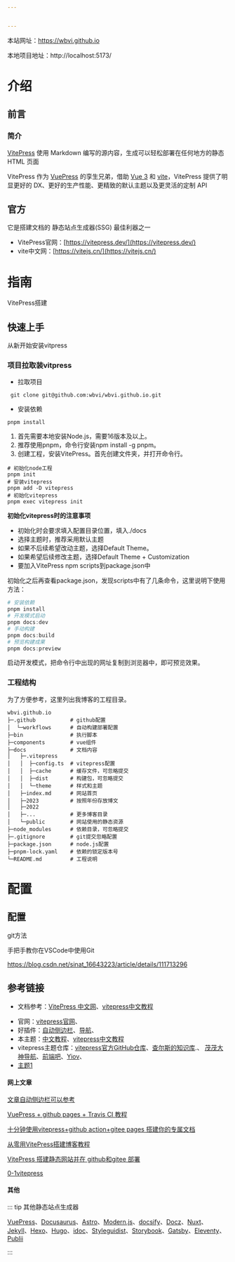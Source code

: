 ```yaml
---


---
```

本站网址：https://wbvi.github.io

本地项目地址：http://localhost:5173/

# 介绍

## 前言

### 简介

[VitePress](https://vitepress.dev/) 使用 Markdown 编写的源内容，生成可以轻松部署在任何地方的静态 HTML 页面

VitePress 作为 [VuePress](https://v2.vuepress.vuejs.org/zh/) 的孪生兄弟，借助 [Vue 3](https://cn.vuejs.org/) 和 [vite](https://vitejs.cn/)，VitePress 提供了明显更好的 DX、更好的生产性能、更精致的默认主题以及更灵活的定制 API

## 官方

它是搭建文档的 静态站点生成器(SSG) 最佳利器之一

* VitePress官网：[https://vitepress.dev/](https://vitepress.dev/)
* vite中文网：[https://vitejs.cn/](https://vitejs.cn/)

# 指南

VitePress搭建

## 快速上手

从新开始安装vitpress

### 项目拉取装vitpress

* 拉取项目

```
 git clone git@github.com:wbvi/wbvi.github.io.git
```

* 安装依赖

```
pnpm install
```

1. 首先需要本地安装Node.js，需要16版本及以上。
2. 推荐使用pnpm，命令行安装npm install -g pnpm。
3. 创建工程，安装VitePress。首先创建文件夹，并打开命令行。

```shell
# 初始化node工程
pnpm init
# 安装vitepress
pnpm add -D vitepress
# 初始化vitepress
pnpm exec vitepress init
```

**初始化vitepress时的注意事项**

* 初始化时会要求填入配置目录位置，填入./docs
* 选择主题时，推荐采用默认主题
* 如果不后续希望改动主题，选择Default Theme。
* 如果希望后续修改主题，选择Default Theme + Customization
* 要加入VitePress npm scripts到package.json中

初始化之后再查看package.json，发现scripts中有了几条命令，这里说明下使用方法：

```powershell
# 安装依赖
pnpm install
# 开发模式启动
pnpm docs:dev
# 手动构建
pnpm docs:build
# 预览构建成果
pnpm docs:preview
```

启动开发模式，把命令行中出现的网址复制到浏览器中，即可预览效果。

### 工程结构

为了方便参考，这里列出我博客的工程目录。

```todotxt
wbvi.github.io
├─.github           # github配置
│  └─workflows      # 自动构建部署配置
├─bin               # 执行脚本
├─components        # vue组件
├─docs              # 文档内容
│   ├─.vitepress  
│   │  ├─config.ts  # vitepress配置
│   │  ├─cache      # 缓存文件，可忽略提交
│   │  ├─dist       # 构建包，可忽略提交
│   │  └─theme      # 样式和主题
│   ├─index.md      # 网站首页
│   ├─2023          # 按照年份存放博文
│   ├─2022
│   ├─...           # 更多博客目录
│   └─public        # 网站使用的静态资源
├─node_modules      # 依赖目录，可忽略提交
├─.gitignore        # git提交忽略配置
├─package.json      # node.js配置
├─pnpm-lock.yaml    # 依赖的锁定版本号
└─README.md         # 工程说明
```

# 配置

## 配置

git方法

手把手教你在VSCode中使用Git

https://blog.csdn.net/sinat_16643223/article/details/111713296

## 参考链接

* 文档参考：[VitePress 中文网](https://vitepress.qzxdp.cn/)、[vitepress中文教程](https://vitepress.docschina.org/)

- 官网：[vitepress官网](https://vitepress.dev/)、
- 好插件：[自动侧边栏](https://github.com/QC2168/vite-plugin-vitepress-auto-sidebar)、[导航](https://github.com/maomao1996/vitepress-nav-template)、
- 本主题：[中文教程](https://vitepress.yiov.top/)、[vitepress中文教程](https://vitepress.yiov.top)
- vitepress主题仓库：[vitepress官方GitHub仓库](https://github.com/vuejs/vitepress)、[查尔斯的知识库](https://github.com/Charles7c/charles7c.github.io).、 [茂茂大神导航](https://github.com/maomao1996/vitepress-nav-template)、[前端吧](https://github.com/msyuan/vitePress-project)、[Yiov](https://github.com/Yiov/vitepress-doc)、
- [主题1](https://github.com/Charles7c/charles7c.github.io)

#### 网上文章

[文章自动侧边栏可以参考](https://github.com/QC2168/vite-plugin-vitepress-auto-sidebar "版本低不能用")

[VuePress + github pages + Travis CI 教程](https://www.jianshu.com/p/a7435b8bc8bc)

[十分钟使用vitepress+github action+gitee pages 搭建你的专属文档](https://zhuanlan.zhihu.com/p/663023274 "知乎")

[从零用VitePress搭建博客教程](https://blog.csdn.net/qq_30678861/article/details/134004823)

[VitePress 搭建静态网站并在 github和gitee 部署](https://agangdundan.cn/origin/)

[0-1vitepress](https://mp.weixin.qq.com/s?__biz=Mzg5MDA4NTUyNA==&mid=2247491628&idx=1&sn=eb79e162f954e79aefca15a2e5d59758&chksm=cfe0a9d7f89720c1a84a9e200a5057854aa9a7dbf4785850f80b8a029bcfb0d4fb90d1237c50&mpshare=1&scene=1&srcid=1214dodUlL1Bhnku0Qs4ZgsZ&sharer_shareinfo=48b88e275fcab9160453c44b9399daf7&sharer_shareinfo_first=48b88e275fcab9160453c44b9399daf7&version=4.1.15.6007&platform=win#rd)

#### 其他

::: tip 其他静态站点生成器

[VuePress](https://v2.vuepress.vuejs.org/zh/)、[Docusaurus](https://docusaurus.io/)、[Astro](https://astro.build/)、[Modern.js](https://modernjs.dev/)、[docsify](https://docsify.js.org/)、[Docz](https://www.docz.site/)、[Nuxt](https://nuxt.com/)、[Jekyll](https://jekyllrb.com/)、[Hexo](https://hexo.io/zh-cn/)、[Hugo](https://gohugo.io/)、[idoc](https://wangchujiang.com/idoc/)、[Styleguidist](https://react-styleguidist.js.org/)、[Storybook](https://storybook.js.org/)、[Gatsby](https://www.gatsbyjs.com/)、[Eleventy](https://www.11ty.dev/)、[Publii](https://getpublii.com/)

:::
